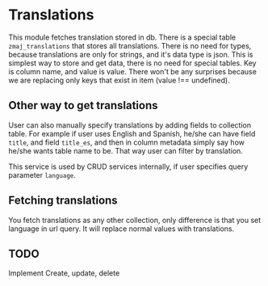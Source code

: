 # Translations

This module fetches translation stored in db.
There is a special table `zmaj_translations` that stores all translations.
There is no need for types, because translations are only for strings, and it's data type is json.
This is simplest way to store and get data, there is no need for special tables.
Key is column name, and value is value. There won't be any surprises because we are replacing
only keys that exist in item (value !== undefined).

## Other way to get translations

User can also manually specify translations by adding fields to collection table.
For example if user uses English and Spanish, he/she can have field `title`, and field `title_es`,
and then in column metadata simply say how he/she wants table name to be.
That way user can filter by translation.

This service is used by CRUD services internally, if user specifies query parameter `language`.

<!-- We can configure in `.env` file if we want to throw an error if translation does not exist. -->

## Fetching translations

You fetch translations as any other collection, only difference is that you set language in url query.
It will replace normal values with translations.

## TODO

Implement Create, update, delete
